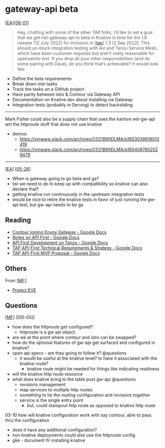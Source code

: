 # gateway-api beta

[[EA]][[06-01]]
> Hey, chatting with some of the other TAP folks, I’d like to set a goal that we get net-gateway-api to beta in Knative in time for the 1.6 release (12 July 2022) for inclusion in [[tap]] 1.3 (2 Sep 2022). This should un-block integration testing with Avi and Tanzu Service Mesh, which have been customer requests but aren’t really reasonable for upstreamto test.
> If you drop all your other responsibilities (and do some pairing with Dave), do you think that’s achievable? It would look like:

- Define the beta requirements
- Break down into tasks
- Track the tasks on a GitHub project
- Have parity between Istio & Contour via Gateway API
- Documentation on Knative.dev about installing via Gateway
- Integration tests (probably in Serving) to detect backsliding

---
Mark Fisher
could also be a supply chain that uses the kantive net-gw-api
wrt the httproute stuff that does not use knative
- demos:
  - https://vmware.slack.com/archives/C021B90DLMA/p1653039818013419
  - https://vmware.slack.com/archives/C021B90DLMA/p1654087852529479

---
[[EA]] [[05-26]]
- When is gateway going to go beta and ga?
- list we need to do to keep up with compatibility so knative can also declare  that?
- getting knative run continuously in the upstream integration tests
- would be nice to retire the knative tests in favor of just running the gw-api test, but gw-api needs to be ga

## Reading
- [Contour joining Envoy Gateway - Google Docs](https://docs.google.com/document/d/1PXX5x0j1a4dYajlkkb1BiEBEx7Y3CQW6XnS71hh-T-8/edit)
- [Notes on API First - Google Docs](https://docs.google.com/document/d/1yoDFxj24fyjHYvfch4OzYXGmRhM7OJOIlId7y1UkLho/edit)
- [API First Development on Tanzu - Google Docs](https://docs.google.com/document/d/1YSXMvIyDDD9QVSCKg7ql7gmdcO_8c_Lhm_wF_qq2IJ0/edit#)
- [TAP API-First Technical Requirements & Strategy - Google Docs](https://docs.google.com/document/d/1Z1tNvsBc8cKbxJeK0nt4rDQxNkHNPwzOnqb5y2Ku3xg/edit)
- [TAP API-First MVP Proposal - Google Docs](https://docs.google.com/document/d/1x8WOuP_2uorjp3p53Yr--SpS6wwkLsiDhnRcf29AJag/edit)

## Others
From [[MF]]:
- [Project EVE](http://eve.vmware.com/home)

## Questions
[[MF]] [[05-05]]
- how does the httproute get configured?
  - httproute is a gw api object.
- are we at the point where contour and istio can be swapped?
- how do the optional features of gw-api get surfaced and configured in knative?
- open api specs - are they going to follow it?  @questions
  - it would be useful at the knative level? to have it associated with the knative route?
    - knative route might be needed for things like indicating readiness
- will the knative http route resource
- what does knative bring to the table post gw-api @questions
  - revisions management
  - map services to multiple http routes
  - something to tie the routing configuration and revisions together
  - service is the single entry point
    - but, could stampout http route as opposed to knative http route

03-10
how will knative configuration work with say contour, able to pass thru the configuration
  - does it have any additional configuration?
  - non knative deployments could also use the httproute config
  - gke - document fir installing knative


[//begin]: # "Autogenerated link references for markdown compatibility"
[EA]: ../../collaborators/EA.md "EA"
[06-01]: ../daily-logs/06-01.md "June 1st, Wednesday"
[tap]: tap.md "Tap"
[05-26]: ../daily-logs/05-26.md "May 26th, Thursday"
[MF]: ../../collaborators/MF.md "MF"
[//end]: # "Autogenerated link references"